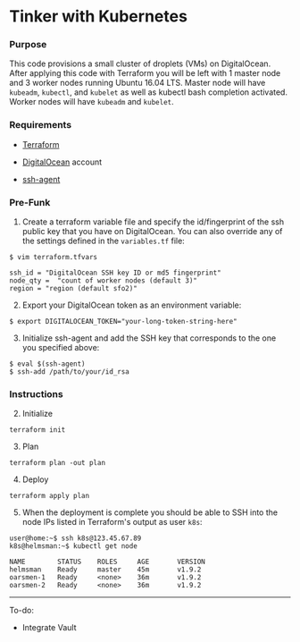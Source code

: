 # Tinker with Kubernetes

### Purpose

This code provisions a small cluster of droplets (VMs) on DigitalOcean.  After applying this code with Terraform you will be left with 1 master node and 3 worker nodes running Ubuntu 16.04 LTS.  Master node will have `kubeadm`, `kubectl`, and `kubelet` as well as kubectl bash completion activated.  Worker nodes will have `kubeadm` and `kubelet`.

### Requirements

* [Terraform][]

* [DigitalOcean][] account

* [ssh-agent][]

### Pre-Funk

1. Create a terraform variable file and specify the id/fingerprint of the ssh public key that you have on DigitalOcean.  You can also override any of the settings defined in the `variables.tf` file:

`$ vim terraform.tfvars`
```
ssh_id = "DigitalOcean SSH key ID or md5 fingerprint"
node_qty =  "count of worker nodes (default 3)"
region = "region (default sfo2)"
```

2. Export your DigitalOcean token as an environment variable:
```
$ export DIGITALOCEAN_TOKEN="your-long-token-string-here"
```

3. Initialize ssh-agent and add the SSH key that corresponds to the one you specified above:
```
$ eval $(ssh-agent)
$ ssh-add /path/to/your/id_rsa
```

### Instructions

2. Initialize
```
terraform init
```

3. Plan
```
terraform plan -out plan
```

4. Deploy
```
terraform apply plan
```

5. When the deployment is complete you should be able to SSH into the node IPs listed in Terraform's output as user `k8s`:
```
user@home:~$ ssh k8s@123.45.67.89 
k8s@helmsman:~$ kubectl get node

NAME        STATUS    ROLES     AGE       VERSION
helmsman    Ready     master    45m       v1.9.2
oarsmen-1   Ready     <none>    36m       v1.9.2
oarsmen-2   Ready     <none>    36m       v1.9.2
```

* * *

To-do:

* Integrate Vault

[digitalocean]:                 https://cloud.digitalocean.com
[terraform]:                    https://www.terraform.io/downloads.html
[volume availability]:          https://www.digitalocean.com/community/tutorials/how-to-use-block-storage-on-digitalocean
[ssh-agent]:                    https://linux.die.net/man/1/ssh-agent
